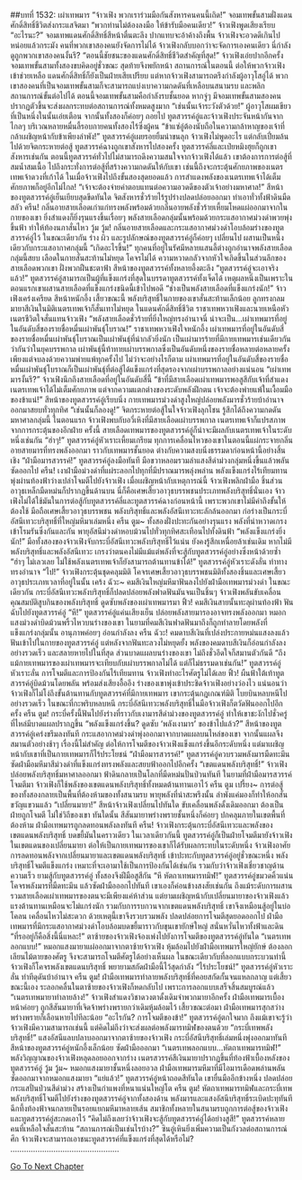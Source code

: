 ##บทที่ 1532: เผ่าเทพมาร
“จ้าวเฟิง พวกเราร่วมมือกันสังหารคนคนนี้เถิด!”
จอมเทพขั้นสามฝั่งแดนศักดิ์สิทธิ์ชีวิตส่งกระแสจิตมา
“พวกท่านไม่ต้องลงมือ ให้ข้ารับมือคนเดียว!”
จ้าวเฟิงพูดเสียงเรียบ
“อะไรนะ?”
จอมเทพแดนศักดิ์สิทธิ์สีหน้าตื่นตะลึง ปากแทบจะอ้าค้างถึงพื้น
จ้าวเฟิงจะอวดดีเกินไปหน่อยแล้วกระมัง คนที่พวกเขาสองคนยังจัดการไม่ได้ จ้าวเฟิงกลับบอกว่าจะจัดการเองคนเดียว นี่กำลังดูถูกพวกเขาสองคนงั้นรึ?
“ตอนนี้ชัยชนะของแดนศักดิ์สิทธิ์ชีวิตสำคัญที่สุด!”
จ้าวเฟิงเอ่ยปากอีกครั้ง
จอมเทพขั้นสามทั้งสองขบคิดอยู่ชั่วขณะ สุดท้ายจึงพยักหน้า
สถานการณ์ในตอนนี้ ต่อให้พวกจ้าวเฟิงเข้าช่วยเหลือ แดนศักดิ์สิทธิ์ก็ยังเป็นฝ่ายเสียเปรียบ
แต่หากจ้าวเฟิงสามารถตรึงกำลังผู้อาวุโสอู่ได้ พวกเขาสองคนที่เป็นจอมเทพขั้นสามก็จะสามารถแบ่งเบาความกดดันที่เหลือบนสนามรบ และพลิกสถานการณ์ขั้นต่อไปได้
ตอนนี้จอมเทพขั้นสามคือกำลังรบชั้นยอด หากจู่ๆ มีจอมเทพขั้นสามสองคนปรากฏตัวขึ้นจะส่งผลกระทบต่อสถานการณ์ทั้งหมดสูงมาก
“เช่นนั้นเจ้าระวังตัวด้วย!”
ผู้อาวุโสผมเขียวที่เป็นหนึ่งในนั้นเอ่ยเตือน จากนั้นทั้งสองก็ค่อยๆ ถอยไป
ทูตสวรรค์อู่และจ้าวเฟิงประจันหน้ากันจากไกลๆ บริเวณหลายหมื่นลี้รอบกายคนทั้งสองไร้ซึ่งผู้คน
“ข้าแซ่อู่ต้องนับถือในความกล้าหาญของเจ้าที่กล้าเผชิญหน้ากับข้าเพียงลำพัง!”
ทูตสวรรค์อู่เผยรอยยิ้มน่าขนลุก
จ้าวเฟิงไม่พูดอะไร แต่กลับเปี่ยมล้นไปด้วยจิตกระหายต่อสู้
ทูตสวรรค์ฉางถูกเขาสังหารไปสองครั้ง ทูตสวรรค์ลี่และเป่ยหมิงฮุยก็ถูกเขาสังหารเช่นกัน
ตอนนี้ทูตสวรรค์ทั่วไปไม่สามารถดึงความสนใจจากจ้าวเฟิงได้แล้ว
เขาต้องการการต่อสู้ที่สมน้ำสมเนื้อ ไปถึงกระทั่งการต่อสู้ที่สร้างความกดดันให้กับเขา เช่นนี้ถึงจะกระตุ้นศักยภาพของเนตรเทพเจ้าดวงที่เก้าได้
ในเมื่อจ้าวเฟิงไปถึงขั้นสองสุดยอดแล้ว การสำแดงพลังของเนตรเทพเจ้าได้เต็มศักยภาพก็อยู่อีกไม่ไกล!
“เจ้าจะต้องจ่ายค่าตอบแทนต่อความอวดดีของตัวเจ้าอย่างมหาศาล!”
สีหน้าของทูตสวรรค์อู่เย็นเยียบสุดขีดทันใด จิตสังหารชั่วร้ายไร้รูปร่างปลดปล่อยออกมา ทำเอาทั่วทั้งฟ้าดินมืดสลัว
ครืน!
กลิ่นอายสายเลือดเก่าแก่ทรงพลังพร้อมด้วยกลิ่นอายพลังชั่วร้ายเหี้ยมโหดแผ่ออกมาจากในกายของเขา ยิ่งสำแดงก็ยิ่งรุนแรงขึ้นเรื่อยๆ
พลังสายเลือดกลุ่มนั้นพร้อมด้วยกระแสอากาศม่วงดำพวยพุ่งขึ้นฟ้า ทำให้ท้องนภาสั่นไหว
วู้ม วู้ม!
กลิ่นอายสายเลือดและกระแสอากาศม่วงดำโอบล้อมร่างของทูตสวรรค์อู่ไว้
ในขณะเดียวกัน ร่าง ผิว และรูปลักษณ์ของทูตสวรรค์อู่ก็ค่อยๆ เปลี่ยนไป ผสานเป็นหนึ่งเดียวกับกระแสอากาศกลุ่มนี้
“เกิดอะไรขึ้น!”
ทุกคนที่อยู่ในรัศมีหลายแสนลี้ต่างถูกอำนาจพลังสายเลือดกลุ่มนี้สยบ เลือดในกายสั่นสะท้านไม่หยุด โคจรไม่ได้
ความหวาดกลัวจากหัวใจเกิดขึ้นในส่วนลึกของสายเลือดพวกเขา
ฝั่งพวกฝืนชะตาฟ้า สีหน้าของทูตสวรรค์ทั้งหลายอึ้งตะลึง
“ทูตสวรรค์อู่จะเอาจริงแล้ว!”
ทูตสวรรค์อู่สามารถเป็นผู้ที่แข็งแกร่งที่สุดในบรรดาทูตสวรรค์ทั้งเจ็ดได้ เหตุผลหนึ่งเป็นเพราะในตอนแรกเขาผสานสายเลือดที่แข็งแกร่งชนิดนี้เข้าไปพอดี
“ช่างเป็นพลังสายเลือดที่แข็งแกร่งนัก!”
จ้าวเฟิงเคร่งเครียด สีหน้าหนักอึ้ง
เสี้ยวขณะนี้ พลังบริสุทธิ์ในกายของเขาสั่นสะท้านเล็กน้อย ลูกทรงกลมมายาสีเงินในมิติเนตรเทพเจ้าก็สั่นเทาไม่หยุด
ในแดนศักดิ์สิทธิ์ชีวิต
ราชาเทพหวาเฟิงและนายเหนือหัวเนตรชีวิตใจสั่นแทนจ้าวเฟิง
“พลังสายเลือดชั่วร้ายที่ยิ่งใหญ่ทรงอำนาจนี่ น่าจะเป็น...เผ่าเทพมารที่อยู่ในอันดับสี่ของรายชื่อหมื่นเผ่าพันธุ์โบราณ!”
ราชาเทพหวาเฟิงใจหนักอึ้ง
เผ่าเทพมารที่อยู่ในอันดับสี่ของรายชื่อหมื่นเผ่าพันธุ์โบราณเป็นเผ่าพันธุ์ที่น่ากลัวยิ่งนัก เป็นเผ่ามารร้ายที่มีกายเทพมารเช่นเดียวกัน
ว่ากันว่าในยุคบรรพกาล เผ่าพันธุ์นี้ท้าทายเผ่าบรรพกาลซึ่งเป็นอันดับหนึ่งของรายชื่อหลายต่อหลายครั้ง เพียงแต่จบลงด้วยความพ่ายแพ้ทุกครั้งไป
ไม่ว่าจะอย่างไรก็ตาม เผ่าเทพมารที่อยู่ในอันดับสี่ของรายชื่อหมื่นเผ่าพันธุ์โบราณก็เป็นเผ่าพันธุ์ที่ต่อสู้ได้แข็งแกร่งที่สุดรองจากเผ่าบรรพกาลอย่างแน่นอน
“เผ่าเทพมารงั้นรึ?”
จ้าวเฟิงนึกถึงสายเลือดที่อยู่ในอันดับสี่นี้
“ข้าที่มีสายเลือดเผ่าเทพมารพอสูสีกับเจ้าที่สำแดงเนตรเทพเจ้าได้ไม่เต็มศักยภาพ แต่จากความแตกต่างของระดับพลังฝึกตน เจ้าจะต้องพ่ายแพ้ในเงื้อมมือของข้าแน่!”
สีหน้าของทูตสวรรค์อู่เรียบนิ่ง กายเทพมารม่วงดำสูงใหญ่ปล่อยพลังมารชั่วร้ายบ้าอำนาจออกมาสยบทั่วทุกทิศ
“เช่นนั้นก็ลองดู!”
จิตกระหายต่อสู้ในใจจ้าวเฟิงลุกโชน รู้สึกได้ถึงความกดดันมหาศาลกลุ่มนี้
ในตอนแรก จ้าวเฟิงพบกับอวี่เหิงที่มีสายเลือดเผ่าบรรพกาล เนตรเทพเจ้าก็แปรสภาพจากการกระตุ้นของอีกฝ่าย
ครั้งนี้ สายเลือดเทพมารของทูตสวรรค์อู่ก็น่าจะมีผลกับเนตรเทพเจ้าในระดับหนึ่งเช่นกัน
“ฮ่าๆ!”
ทูตสวรรค์อู่หัวเราะเหี้ยมเกรียม
ทุกการเคลื่อนไหวของเขาในตอนนี้แผ่กระจายกลิ่นอายสายมารที่ทรงพลังออกมา ราวกับเทพมารชั้นยอด ต่างกับความสงบนิ่งธรรมดาก่อนหน้านี้อย่างสิ้นเชิง
“ฝ่ามือมารสวรรค์!”
ทูตสวรรค์อู่ลงมือทันที มือขวาหลอมรวมลำแสงสีดำม่วงกลุ่มหนึ่งขึ้นแล้วพลันซัดออกไป
ครืน!
เงาฝ่ามือม่วงดำที่แผ่ระลอกไปทุกที่มีปราณมารพลุ่งพล่าน พลังแข็งแกร่งไร้เทียมทาน พุ่งผ่านท้องฟ้าว่างเปล่าโจมตีไปยังจ้าวเฟิง
เมื่อเผชิญหน้ากับเหตุการณ์นี้ จ้าวเฟิงพลิกฝ่ามือ ชิ้นส่วนอาวุธเหล็กมืดหม่นก็ปรากฏขึ้นด้านบน
นี่ก็คือเศษเสี้ยวอาวุธบรรพชนประเภทพลังบริสุทธิ์นั่นเอง จ้าวเฟิงไม่ได้ใช้มันในการต่อสู้กับทูตสวรรค์ลี่และทูตสวรรค์ฉางก่อนหน้านี้ เพราะพวกเขาไม่มีค่าถึงขั้นให้ต้องใช้
มือถือเศษเสี้ยวอาวุธบรรพชน พลังบริสุทธิ์และพลังอัสนีเทวะทะลักล้นออกมา ก่อร่างเป็นกระบี่อัสนีเทวะบริสุทธิ์ที่ใหญ่มหึมาเล่มหนึ่ง
ครืน ตูม~
ทั้งสองฝั่งปะทะกันอย่างรุนแรง พลังที่น่าหวาดเกรงเข้าโรมรันซึ่งกันและกัน
พายุอัสนีม่วงดำหอบม้วนไปทั่วทุกทิศสะเทือนไปทั้งดินฟ้า
“พลังแข็งแกร่งยิ่งนัก!”
มือทั้งสองของจ้าวเฟิงจับกระบี่อัสนีเทวะพลังบริสุทธิ์ไว้แน่น ยังคงรู้สึกเหนื่อยล้าเช่นเดิม
หากไม่มีพลังบริสุทธิ์และพลังอัสนีเทวะ เกรงว่าตนคงไม่มีแม้แต่พลังที่จะสู้กับทูตสวรรค์อู่อย่างซึ่งหน้าด้วยซ้ำ
“ฮ่าๆ ไม่เลวเลย ไม่ใช้พลังเนตรเทพเจ้าก็ยังสามารถต้านทานข้าได้!”
ทูตสวรรค์อู่หัวเราะดังลั่น ท่าทางทรงอำนาจ
“ไป!”
จ้าวเฟิงกระตุ้นชุดคลุมมิติ โคจรเศษเสี้ยวอาวุธบรรพชนมิติทั้งสองชิ้นและเศษเสี้ยวอาวุธประเภทเวลาที่อยู่ในนั้น
เคร้ง ฉัวะ~
คมสีเงินใหญ่มหึมาฟันลงไปยังฝ่ามือเทพมารม่วงดำ
ในขณะเดียวกัน กระบี่อัสนีเทวะพลังบริสุทธิ์ก็ปลดปล่อยพลังฟาดฟันมันจนเป็นชิ้นๆ
จ้าวเฟิงพลันขับเคลื่อนคุณสมบัติสูบกินของพลังบริสุทธิ์ ดูดซับพลังของเผ่าเทพมารมา
ฟิ้ว!
คมสีเงินสายนั้นทะลุผ่านท้องฟ้า ฟันฉับไปยังทูตสวรรค์อู่
“หึ!”
ทูตสวรรค์อู่แค่นเสียงเย็น ปล่อยพลังสายมารองอาจทรงพลังออกมา หมอกแสงม่วงดำบิดม้วนพริ้วไหวบนร่างของเขา
ในยามที่คมสีเงินฟาดฟันมาถึงก็ถูกทำลายโดยพลังที่แข็งแกร่งกลุ่มนั้น อานุภาพค่อยๆ อ่อนกำลังลง
ครืน ฉัวะ!
คมดาบสีเงินที่เปล่งประกายหม่นแสงลงแล้วฟันเข้าไปในกายของทูตสวรรค์อู่
แต่หลังจากฟันทะลวงไม่หยุดยั้ง พลังของคมดาบสีเงินก็อ่อนกำลังลงอย่างรวดเร็ว และสลายหายไปในที่สุด
ส่วนบาดแผลบนร่างของเขา ไม่ถึงชั่วอึดใจก็สมานตัวกันดี
“ถึงแม้กายเทพมารของเผ่าเทพมารจะเทียบกับเผ่าบรรพกาลไม่ได้ แต่ก็ไม่ธรรมดาเช่นกัน!”
ทูตสวรรค์อู่หัวเราะลั่น
การโจมตีและการป้องกันไร้เทียมทาน จ้าวเฟิงทำอะไรศัตรูไม่ได้เลย
ฟิ้ว!
ผืนฟ้าใต้เท้าทูตสวรรค์อู่บิดม้วนโดยพลัน พร้อมส่งเสียงอื้ออึง ร่างของเขาพุ่งเข้าประชิดจ้าวเฟิงอย่างว่องไว
แน่นอนว่าจ้าวเฟิงก็ไม่โง่ถึงขั้นต้านทานกับทูตสวรรค์ที่มีกายเทพมาร
เขากระตุ้นกฎเกณฑ์มิติ โบยบินหลบหนีไปอย่างรวดเร็ว
ในขณะที่กะพริบหลบหนี กระบี่อัสนีเทวะพลังบริสุทธิ์ในมือจ้าวเฟิงก็ตวัดฟันออกไปอีกครั้ง
ครืน ตูม!
กระบี่ครั้งนี้ฟันไปยังร่างที่ราวกับเงามารสีดำม่วงของทูตสวรรค์อู่ ทำให้เขาชะงักไปชั่วครู่ ที่ไหล่มีบาดแผลปรากฏขึ้น
“พลังแข็งแกร่งขึ้น? ดูดซับ ‘พลังเงามาร’ ของข้าไปแล้ว?”
สีหน้าของทูตสวรรค์อู่เคร่งขรึมลงทันที กระแสอากาศม่วงดำพุ่งออกมาจากบาดแผลบนไหล่ของเขา จากนั้นแผลจึงสมานตัวอย่างช้าๆ
เรื่องนี้ไม่สำคัญ ต่อให้การโจมตีของจ้าวเฟิงแข็งแกร่งขึ้นอีกระดับหนึ่ง แต่มาเผชิญหน้ากับเขาที่เป็นกายเทพมารก็ไร้ประโยชน์
“ฝ่ามือมารสวรรค์!”
ทูตสวรรค์อู่ควบรวมพลังมารมืดทะมึน ซัดฝ่ามือมหึมาสีม่วงดำที่แข็งแกร่งทรงพลังและสยบฟ้าออกไปอีกครั้ง
“เขตแดนพลังบริสุทธิ์!”
จ้าวเฟิงปล่อยพลังบริสุทธิ์มหาศาลออกมา ฟ้าดินกลายเป็นโลกที่มืดหม่นปั่นป่วนทันที
ในยามที่ฝ่ามือมารสวรรค์โจมตีมา จ้าวเฟิงก็ใช้พลังของเขตแดนพลังบริสุทธิ์ทั้งหมดต้านทานเอาไว้
ครืน ตูม เปรี้ยง~
การต่อสู้ของทั้งสองกลายเป็นพื้นที่ต้องห้ามของทั้งสนามรบ พายุพลังที่น่าสะพรึงนั้น ลำพังแค่มองก็ทำให้อกสั่นขวัญแขวนแล้ว
“เปลี่ยนมายา!”
สีหน้าจ้าวเฟิงเปลี่ยนไปทันใด ขับเคลื่อนพลังดั้งเดิมออกมา
ต้องเป็นฝ่ายถูกโจมตี ไม่ใช่วิถีของเขา
ทันใดนั้น สีสันมายาพร่างพรายชั้นหนึ่งก็ค่อยๆ ปกคลุมภายในเขตพื้นที่ต้องห้าม
ฝ่ามือเทพมารถูกลดทอนพลังลงทันที
ครืน!
จ้าวเฟิงกระตุ้นกระบี่อัสนีเทวะและพลังของเขตแดนพลังบริสุทธิ์ บดขยี้มันในคราวเดียว
ในเวลาเดียวกันนี้ ทูตสวรรค์อู่ก็เป็นฝ่ายโจมตีมายังจ้าวเฟิง
ในเขตแดนของเปลี่ยนมายา ต่อให้เป็นกายเทพมารของเขาก็ได้รับผลกระทบในระดับหนึ่ง
จ้าวเฟิงอาศัยการลดทอนพลังจากเปลี่ยนมายาและเขตแดนพลังบริสุทธิ์ เข้าปะทะกับทูตสวรรค์อู่อยู่ชั่วขณะหนึ่ง
พลังบริสุทธิ์โจมตีแข็งแกร่ง เหมาะที่จะเอามาใช้เป็นการป้องกันได้เช่นกัน
รวมกับว่าจ้าวเฟิงเชี่ยวชาญด้านความเร็ว ยามสู้กับทูตสวรรค์อู่ ทั้งสองจึงฝีมือสูสีกัน
“หึ หัตถาเทพมารทมิฬ!”
ทูตสวรรค์อู่ขมวดคิ้วแน่น โคจรพลังมารที่มืดทะมึน แล้วซัดฝ่ามือออกไปทันที
เขาเองก็ค่อนข้างสงสัยเช่นกัน ถึงแม้ระดับการผสานรวมสายเลือดเผ่าเทพมารของตนจะมีเพียงแค่ห้าส่วน แต่ยามเผชิญหน้ากับเปลี่ยนมายาของจ้าวเฟิงแล้วแรงต้านทานเหมือนจะไม่แกร่งนัก รวมกับการรบกวนจากเขตแดนพลังบริสุทธิ์ เขาจึงเหมือนสู้อยู่ในบ่อโคลน เคลื่อนไหวไม่สะดวก
ด้วยเหตุนี้เขาจึงรวบรวมพลัง ปลดปล่อยการโจมตีสุดยอดออกไป
ฝ่ามือเทพมารที่มีกระแสอากาศม่วงดำโอบล้อมบดขยี้มาราวกับขุนเขายักษ์ใหญ่ สนั่นหวั่นไหวทั้งฟ้าและดิน
“ที่รออยู่ก็คือสิ่งนี้นี่แหละ!”
ตาซ้ายของจ้าวเฟิงจ้องเพ่งไปยังการโจมตีของทูตสวรรค์อู่ทันใด
“เนตรเทพลอกแบบ!”
หมอกแสงมายาแผ่ออกมาจากตาซ้ายจ้าวเฟิง หุ้มล้อมไปยังฝ่ามือเทพมารใหญ่ยักษ์
ต้องลอกเลียนไม้ตายของศัตรู จึงจะสามารถโจมตีศัตรูได้อย่างเห็นผล
ในขณะเดียวกับที่ลอกแบบกระบวนท่านี้จ้าวเฟิงก็โคจรพลังเขตแดนบริสุทธิ์ พยายามสกัดฝ่ามือนี้ไว้สุดกำลัง
“ไร้ประโยชน์!”
ทูตสวรรค์อู่หัวเราะลั่น ท่าทีดุดันบ้าอำนาจ
ครืน ตูม!
ฝ่ามือเทพมารทำลายพลังบริสุทธิ์ที่คอยสกัดกั้นจนแหลกลาญ
แต่เสี้ยวขณะนี้เอง ระลอกคลื่นในตาซ้ายของจ้าวเฟิงก็หดกลับไป เพราะการลอกแบบเสร็จสิ้นสมบูรณ์แล้ว
“เนตรเทพมายาทำลายล้าง!”
จ้าวเฟิงสำแดงวิชาดวงตาดั้งเดิมจำพวกมายาอีกครั้ง
ฝ่ามือเทพมารเบื้องหน้าค่อยๆ ถูกสีสันมายาที่เจิดจ้าพร่างพรายกว่าเดิมหุ้มล้อมไว้
เสี้ยวขณะต่อมา ฝ่ามือเทพมารสุกสว่างพร่างพรายก็เลือนหายไปทีละน้อย
“อะไรกัน? การโจมตีของข้า!”
ทูตสวรรค์อู่ตกใจมาก ถึงแม้เขาจะรู้ว่าจ้าวเฟิงมีความสามารถเช่นนี้ แต่คิดไม่ถึงว่าจะส่งผลต่อพลังมารทมิฬของตนด้วย
“กระบี่เทพพลังบริสุทธิ์!”
แสงอัสนีแลบปลาบออกมาจากตาซ้ายของจ้าวเฟิง กระบี่อัสนีบริสุทธิ์เล่มหนึ่งพุ่งออกมาทันที
สีหน้าของทูตสวรรค์อู่หนักอึ้งเล็กน้อย ซัดฝ่ามือออกมา
“เนตรเทพลอกแบบ...หัตถาเทพมารทมิฬ!”
พลังวิญญาณของจ้าวเฟิงหลุดลอยออกจากร่าง
เนตรสวรรค์สีเงินมายาปรากฏขึ้นที่ท้องฟ้าเบื้องหลังของทูตสวรรค์อู่
วู้ม วู้ม~
หมอกแสงมายาชั้นหนึ่งลอยอวล ฝ่ามือเทพมารมหึมาที่มีไอมารเดือดพล่านพลันซัดออกมาจากหมอกแสงมายา
“แย่แล้ว!”
ทูตสวรรค์อู่หน้าถอดสีทันใด เขายื่นมืออีกข้างหนึ่ง ปลดปล่อยกระแสปั่นป่วนสีดำม่วง สร้างเป็นกำแพงที่หนาแน่นใหญ่โต
ครืน ตูม!
หัตถาเทพมารทมิฬและกระบี่เทพพลังบริสุทธิ์โจมตีไปยังร่างของทูตสวรรค์อู่จากทั้งสองด้าน
พลังมารและแสงอัสนีบริสุทธิ์ระเบิดปะทุทันที ฉีกทึ้งท้องฟ้าจนกลายเป็นรอยแยกมหึมาหลายเส้น
สมาชิกทั้งหลายในสนามรบถูกการต่อสู้ของจ้าวเฟิงและทูตสวรรค์อู่สะกดเอาไว้
“คิดไม่ถึงเลยว่าจ้าวเฟิงจะสู้กับทูตสวรรค์อู่ได้อย่างสูสี!”
ทูตสวรรค์หลายคนที่เหลือใจสั่นสะท้าน
“สถานการณ์เป็นเช่นไรบ้าง?”
ซินอู่เหินยิ่งเพิ่มความเป็นกังวลต่อสถานการณ์ศึก จ้าวเฟิงจะสามารถเอาชนะทูตสวรรค์ที่แข็งแกร่งที่สุดได้หรือไม่?
…………………………………………


[Go To Next Chapter]( ./389.md)